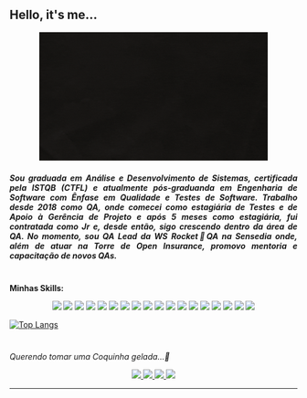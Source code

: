 ## Hello, it's me...
                            
 <p align="center">
  <img src="https://github.com/dani-cavalcanti/dani-cavalcanti/blob/master/Dani%20Cavalcanti.gif" width="400px"</img>
 
                                                                                                                                                             
<h5 align="justify"> Sou graduada em Análise e Desenvolvimento de Sistemas, certificada pela  ISTQB (CTFL) e atualmente pós-graduanda em Engenharia de Software com Ênfase em Qualidade e Testes de Software. 
Trabalho desde 2018 como QA, onde comecei como estagiária de Testes e de Apoio à Gerência de Projeto e após 5 meses como estagiária, fui contratada como Jr e, desde então, sigo crescendo dentro da área de QA. 
No momento, sou QA Lead da WS Rocket🚀QA na Sensedia onde, além de atuar na Torre de Open Insurance, promovo mentoria e capacitação de novos QAs.

</h5>               

#        

**Minhas Skills:**

<p align="center">
<img src="https://img.shields.io/badge/C%23-239120?style=for-the-badge&logo=c-sharp&logoColor=white">
<img src="https://img.shields.io/badge/.NET-5C2D91?style=for-the-badge&logo=.net&logoColor=white">
<img src="https://camo.githubusercontent.com/9d07c04bdd98c662d5df9d4e1cc1de8446ffeaebca330feb161f1fb8e1188204/68747470733a2f2f696d672e736869656c64732e696f2f62616467652f4a6176615363726970742d4637444631453f7374796c653d666f722d7468652d6261646765266c6f676f3d6a617661736372697074266c6f676f436f6c6f723d626c61636b">
<img src="https://img.shields.io/badge/Node.js-43853D?style=for-the-badge&logo=node.js&logoColor=white">
<img src="https://img.shields.io/badge/Python-14354C?style=for-the-badge&logo=python&logoColor=white">
<img src="https://img.shields.io/badge/Java-ED8B00?style=for-the-badge&logo=java&logoColor=white">
<img src="https://img.shields.io/badge/PostgreSQL-316192?style=for-the-badge&logo=postgresql&logoColor=white">
<img src="https://img.shields.io/badge/MongoDB-4EA94B?style=for-the-badge&logo=mongodb&logoColor=white">
<img src="https://img.shields.io/badge/Git-E34F26?style=for-the-badge&logo=git&logoColor=white">
<img src="https://img.shields.io/badge/Docker-2496ED?style=for-the-badge&logo=docker&logoColor=white">
<img src="https://img.shields.io/badge/IntelliJ-4B0082?style=for-the-badge&logo=intellij&logoColor=white">
<img src="https://img.shields.io/badge/RobotFramework-40E0D0?style=for-the-badge&logo=robotframework&logoColor=white">
<img src="https://img.shields.io/badge/RestAssured-008B8B?style=for-the-badge&logo=restassured&logoColor=white">
<img src="https://img.shields.io/badge/Specflow-069829?style=for-the-badge&logo=specflow&logoColor=white">
<img src="https://img.shields.io/badge/Postman-FF660D?style=for-the-badge&logo=postman&logoColor=white">
<img src="https://img.shields.io/badge/Insomnia-8A2BE2?style=for-the-badge&logo=insomnia&logoColor=white">
<img src="https://img.shields.io/badge/AzureDevOps-836FFF?style=for-the-badge&logo=azuredevops&logoColor=white">
<img src="https://img.shields.io/badge/Gherkin-069829?style=for-the-badge&logo=gherkin&logoColor=white">
  
[![Top Langs](https://github-readme-stats.vercel.app/api/top-langs/?username=dani-cavalcanti&langs_count=8&layout=compact)](https://github.com/dani-cavalcanti/github-readme-stats)
                   
#
                   
*Querendo tomar uma Coquinha gelada...:cup_with_straw:*
                   
<p align="center">
<a href="https://www.instagram.com/qadanicavalcanti" alt="Instagram" target="_blank">
  <img src="https://img.shields.io/badge/-Instagram-DF0174?style=for-the-badge&labelColor=DF0174&logo=instagram&logoColor=white&link=https://www.instagram.com/qadanicavalcanti">
</a>
<a href=mailto:danicavalcanticoelho@gmail.com" alt="Gmail" target="_blank">
  <img src="https://img.shields.io/badge/Gmail-D14836?style=for-the-badge&logo=gmail&logoColor=white&link=mailto:danicavalcanticoelho@gmail.com">
</a>
<a href="https://www.linkedin.com/dani-cavalcanti-qa" alt="LinkedIn" target="_blank">
  <img src="https://img.shields.io/badge/LinkedIn-0077B5?style=for-the-badge&logo=linkedin&logoColor=white">
</a>        
<a href="https://medium.com/@danicavalcanticoelho" alt="Medium" target="_blank">
  <img src="https://img.shields.io/badge/Medium-12100E?style=for-the-badge&logo=medium&logoColor=white">
</a>      
</p>

***                                                                                                       
